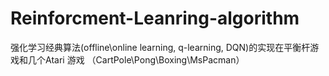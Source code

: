 # Reinforcment-Leanring-algorithm
强化学习经典算法(offline\online learning, q-learning, DQN)的实现在平衡杆游戏和几个Atari 游戏 （CartPole\Pong\Boxing\MsPacman）
